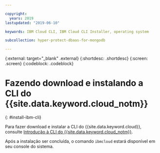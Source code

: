 ```yaml
---

copyright:
  years: 2019
lastupdated: "2019-06-10"

keywords: IBM Cloud CLI, IBM Cloud CLI Installer, operating system

subcollection: hyper-protect-dbaas-for-mongodb

---
```


{:external: target="_blank" .external}
{:shortdesc: .shortdesc}
{:screen: .screen}
{:codeblock: .codeblock}


# Fazendo download e instalando a CLI do {{site.data.keyword.cloud_notm}}
{: #install-ibm-cli}

Para fazer download e instalar a CLI do {{site.data.keyword.cloud}}, consulte [Introdução à CLI do {{site.data.keyword.cloud_notm}}](/docs/cli?topic=cloud-cli-getting-started).

Após a instalação ser concluída, o comando `ibmcloud` estará disponível em seu console do sistema.
